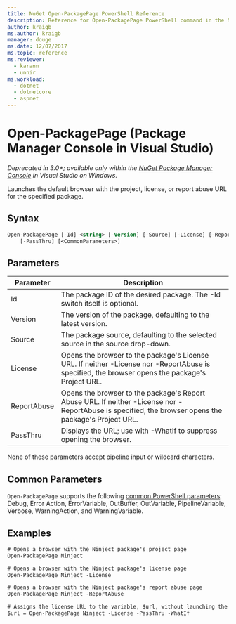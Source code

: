 ```yaml
---
title: NuGet Open-PackagePage PowerShell Reference
description: Reference for Open-PackagePage PowerShell command in the NuGet Package Manager Console in Visual Studio.
author: kraigb
ms.author: kraigb
manager: douge
ms.date: 12/07/2017
ms.topic: reference
ms.reviewer:
  - karann
  - unnir
ms.workload: 
  - dotnet
  - dotnetcore
  - aspnet
---
```


# Open-PackagePage (Package Manager Console in Visual Studio)

*Deprecated in 3.0+; available only within the [NuGet Package Manager Console](package-manager-console.md) in Visual Studio on Windows.*

Launches the default browser with the project, license, or report abuse URL for the specified package.

## Syntax

```ps
Open-PackagePage [-Id] <string> [-Version] [-Source] [-License] [-ReportAbuse]
    [-PassThru] [<CommonParameters>]
```

## Parameters

| Parameter | Description |
| --- | --- |
| Id | The package ID of the desired package. The -Id switch itself is optional. |
| Version | The version of the package, defaulting to the latest version. |
| Source | The package source, defaulting to the selected source in the source drop-down. |
| License | Opens the browser to the package's License URL. If neither -License nor -ReportAbuse is specified, the browser opens the package's Project URL. |
| ReportAbuse | Opens the browser to the package's Report Abuse URL. If neither -License nor -ReportAbuse is specified, the browser opens the package's Project URL. |
| PassThru | Displays the URL; use with -WhatIf to suppress opening the browser. |

None of these parameters accept pipeline input or wildcard characters.

## Common Parameters

`Open-PackagePage` supports the following [common PowerShell parameters](http://go.microsoft.com/fwlink/?LinkID=113216): Debug, Error Action, ErrorVariable, OutBuffer, OutVariable, PipelineVariable, Verbose, WarningAction, and WarningVariable.

## Examples

```ps
# Opens a browser with the Ninject package's project page
Open-PackagePage Ninject

# Opens a browser with the Ninject package's license page
Open-PackagePage Ninject -License

# Opens a browser with the Ninject package's report abuse page  
Open-PackagePage Ninject -ReportAbuse

# Assigns the license URL to the variable, $url, without launching the browser
$url = Open-PackagePage Ninject -License -PassThru -WhatIf
```
